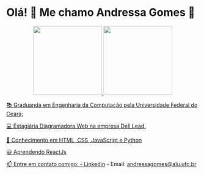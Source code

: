 # Olá! 🥰 Me chamo Andressa Gomes 💜

<div align="center">
  <a href="https://github.com/andressagomes26">
  <img height="180em" src="https://github-readme-stats.vercel.app/api?username=andressagomes26&show_icons=true&theme=tokyonight&include_all_commit=false&count_private=true"/>
    
  <img height="180em" src="https://github-readme-stats.vercel.app/api/top-langs/?username=andressagomes26&layout=compact&langs_count=7&theme=tokyonight"/>
</div>

  📚 Graduanda em Engenharia da Computação pela Universidade Federal do Ceará;
 
  💻 Estagiária Diagramadora Web na empresa Dell Lead.
 
  💛 Conhecimento em HTML, CSS, JavaScript e Python
 
  😃 Aprendendo ReactJs
 
  📫 Entre em contato comigo: 
     - [Linkedin](https://www.linkedin.com/in/andressa-gomes-moreira-a33939149/)
     - Email: andressagomes@alu.ufc.br

